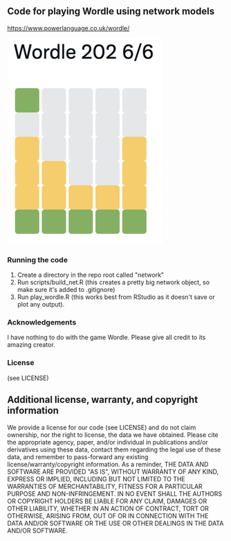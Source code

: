 ## Code for playing Wordle using network models

https://www.powerlanguage.co.uk/wordle/

![wordle](wordle.png)

### Running the code
1. Create a directory in the repo root called "network" 
2. Run scripts/build_net.R (this creates a pretty big network object, so make sure it's added to .gitignore)
3. Run play_wordle.R (this works best from RStudio as it doesn't save or plot any output).

### Acknowledgements
I have nothing to do with the game Wordle. Please give all credit to its amazing creator. 

### License
(see LICENSE)

## Additional license, warranty, and copyright information
We provide a license for our code (see LICENSE) and do not claim ownership, nor the right to license, the data we have obtained.  Please cite the appropriate agency, paper, and/or individual in publications and/or derivatives using these data, contact them regarding the legal use of these data, and remember to pass-forward any existing license/warranty/copyright information.  As a reminder, THE DATA AND SOFTWARE ARE PROVIDED "AS IS", WITHOUT WARRANTY OF ANY KIND, EXPRESS OR IMPLIED, INCLUDING BUT NOT LIMITED TO THE WARRANTIES OF MERCHANTABILITY, FITNESS FOR A PARTICULAR PURPOSE AND NON-INFRINGEMENT. IN NO EVENT SHALL THE AUTHORS OR COPYRIGHT HOLDERS BE LIABLE FOR ANY CLAIM, DAMAGES OR OTHER LIABILITY, WHETHER IN AN ACTION OF CONTRACT, TORT OR OTHERWISE, ARISING FROM, OUT OF OR IN CONNECTION WITH THE DATA AND/OR SOFTWARE OR THE USE OR OTHER DEALINGS IN THE DATA AND/OR SOFTWARE.
